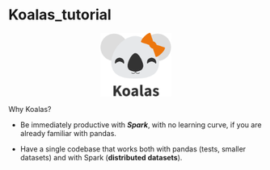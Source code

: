 # Koalas_tutorial

<p align="center">
  <img src="https://raw.githubusercontent.com/databricks/koalas/master/icons/koalas-logo.png" width="140"/>
</p>

Why Koalas?

* Be immediately productive with **_Spark_**, with no learning curve, if you are already familiar with pandas.

* Have a single codebase that works both with pandas (tests, smaller datasets) and with Spark (**distributed datasets**).
